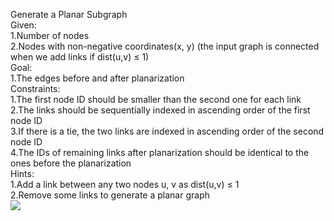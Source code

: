 Generate a Planar Subgraph  
Given:  
  1.Number of nodes  
  2.Nodes with non-negative coordinates(x, y) (the input graph is connected when we add links if dist(u,v) ≤ 1)  
Goal:  
  1.The edges before and after planarization  
Constraints:  
  1.The first node ID should be smaller than the second one for each link  
  2.The links should be sequentially indexed in ascending order of the first node ID  
  3.If there is a tie, the two links are indexed in ascending order of the second node ID  
  4.The IDs of remaining links after planarization should be identical to the ones before the planarization  
Hints:  
  1.Add a link between any two nodes u, v as dist(u,v) ≤ 1  
  2.Remove some links to generate a planar graph  
![](https://github.com/Jordon-Chen/C/blob/master/face_routing/generate%20a%20planar%20subgraph.png?raw=true)
